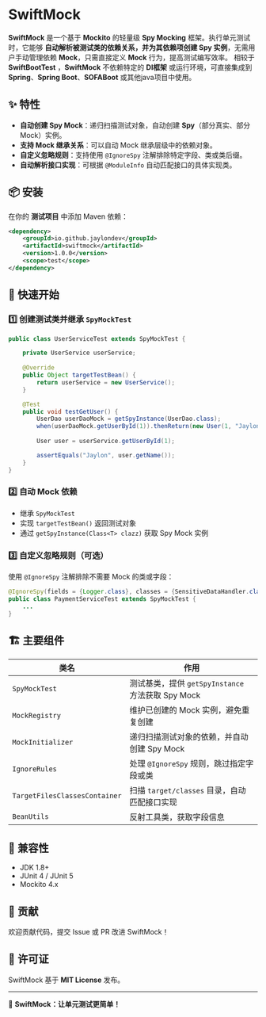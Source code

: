 # SwiftMock

**SwiftMock** 是一个基于 **Mockito** 的轻量级 **Spy Mocking** 框架。执行单元测试时，它能够 **自动解析被测试类的依赖关系，并为其依赖项创建 Spy 实例**，无需用户手动管理依赖 **Mock**，只需直接定义 **Mock** 行为，提高测试编写效率。
相较于 **SwiftBootTest** ，**SwiftMock** 不依赖特定的 **DI框架** 或运行环境，可直接集成到 **Spring**、**Spring Boot**、**SOFABoot** 或其他java项目中使用。
## ✨ 特性
- **自动创建 Spy Mock**：递归扫描测试对象，自动创建 **Spy**（部分真实、部分 Mock）实例。
- **支持 Mock 继承关系**：可以自动 Mock 继承层级中的依赖对象。
- **自定义忽略规则**：支持使用 `@IgnoreSpy` 注解排除特定字段、类或类后缀。
- **自动解析接口实现**：可根据 `@ModuleInfo` 自动匹配接口的具体实现类。

## 📦 安装

在你的 **测试项目** 中添加 Maven 依赖：

```xml
<dependency>
    <groupId>io.github.jaylondev</groupId>
    <artifactId>swiftmock</artifactId>
    <version>1.0.0</version>
    <scope>test</scope>
</dependency>
```

## 🚀 快速开始

### 1️⃣ **创建测试类并继承 `SpyMockTest`**

```java
public class UserServiceTest extends SpyMockTest {

    private UserService userService;
    
    @Override
    public Object targetTestBean() {
        return userService = new UserService();
    }

    @Test
    public void testGetUser() {
        UserDao userDaoMock = getSpyInstance(UserDao.class);
        when(userDaoMock.getUserById(1)).thenReturn(new User(1, "Jaylon"));
        
        User user = userService.getUserById(1);

        assertEquals("Jaylon", user.getName());
    }
}
```

### 2️⃣ **自动 Mock 依赖**
- 继承 `SpyMockTest`
- 实现 `targetTestBean()` 返回测试对象
- 通过 `getSpyInstance(Class<T> clazz)` 获取 Spy Mock 实例

### 3️⃣ **自定义忽略规则（可选）**
使用 `@IgnoreSpy` 注解排除不需要 Mock 的类或字段：

```java
@IgnoreSpy(fields = {Logger.class}, classes = {SensitiveDataHandler.class}, classSuffixs = {"Repository"})
public class PaymentServiceTest extends SpyMockTest {
    ...
}
```

## 🏗️ 主要组件
| 类名 | 作用 |
|------|------|
| `SpyMockTest` | 测试基类，提供 `getSpyInstance` 方法获取 Spy Mock |
| `MockRegistry` | 维护已创建的 Mock 实例，避免重复创建 |
| `MockInitializer` | 递归扫描测试对象的依赖，并自动创建 Spy Mock |
| `IgnoreRules` | 处理 `@IgnoreSpy` 规则，跳过指定字段或类 |
| `TargetFilesClassesContainer` | 扫描 `target/classes` 目录，自动匹配接口实现 |
| `BeanUtils` | 反射工具类，获取字段信息 |

## 📌 兼容性
- JDK 1.8+
- JUnit 4 / JUnit 5
- Mockito 4.x

## 📝 贡献
欢迎贡献代码，提交 Issue 或 PR 改进 SwiftMock！

## 📜 许可证
SwiftMock 基于 **MIT License** 发布。

---

🚀 **SwiftMock：让单元测试更简单！**

